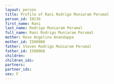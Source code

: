 ```yaml
---
layout: person
title: Profile of Rani Rodrigo Muniaram Perumal
person_id: I0136
first_name: Rani
last_name: Rodrigo Muniaram Perumal
full_name: Rani Rodrigo Muniaram Perumal
mother: Rose Angelina Anandappa
mother_id: I500008
father: Steven Rodrigo Muniaram Perumal
father_id: I500068
children:
children_ids:
partners:
partner_ids:
sex: F
---
```


